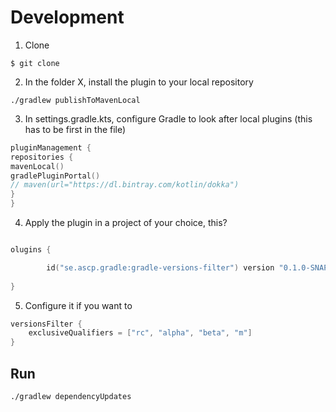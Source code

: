 # Development
1. Clone

```
$ git clone  
```

2. In the folder X, install the plugin to your local repository 

```
./gradlew publishToMavenLocal
``` 

3. In settings.gradle.kts, configure Gradle to look after local plugins (this has to be first in the file) 

```kotlin
pluginManagement {
repositories {
mavenLocal()
gradlePluginPortal()
// maven(url="https://dl.bintray.com/kotlin/dokka")
}
}
```

4. Apply the plugin in a project of your choice, this?

```kotlin

olugins {

        id("se.ascp.gradle:gradle-versions-filter") version "0.1.0-SNAPSHOT"
    
}


```

5. Configure it if you want to


```kotlin
versionsFilter {
    exclusiveQualifiers = ["rc", "alpha", "beta", "m"]
}
```

## Run
```
./gradlew dependencyUpdates 
```
